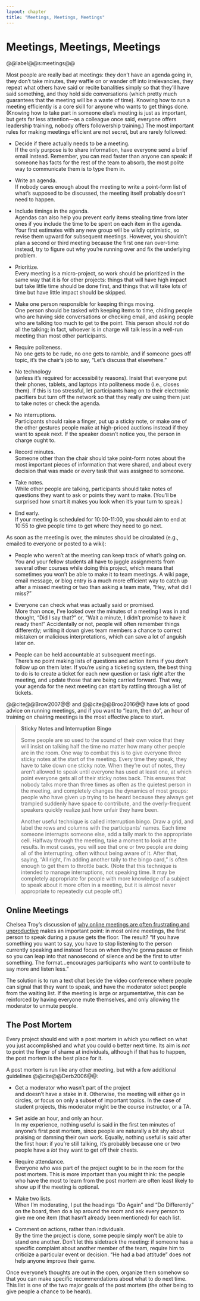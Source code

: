 ```yaml
---
layout: chapter
title: "Meetings, Meetings, Meetings"
---
```

# Meetings, Meetings, Meetings

@@label@@s:meetings@@

Most people are really bad at meetings: they don’t have an agenda going
in, they don’t take minutes, they waffle on or wander off into
irrelevancies, they repeat what others have said or recite banalities
simply so that they’ll have said something, and they hold side
conversations (which pretty much guarantees that the meeting will be a
waste of time). Knowing how to run a meeting efficiently is a core skill
for anyone who wants to get things done. (Knowing how to take part in
someone else’s meeting is just as important, but gets far less
attention—as a colleague once said, everyone offers leadership
training, nobody offers followership training.) The most important rules
for making meetings efficient are not secret, but are rarely followed:

  - Decide if there actually needs to be a meeting.  
    If the only purpose is to share information, have everyone send a
    brief email instead. Remember, you can read faster than anyone can
    speak: if someone has facts for the rest of the team to absorb, the
    most polite way to communicate them is to type them in.

  - Write an agenda.  
    If nobody cares enough about the meeting to write a point-form list
    of what’s supposed to be discussed, the meeting itself probably
    doesn’t need to happen.

  - Include timings in the agenda.  
    Agendas can also help you prevent early items stealing time from
    later ones if you include the time to be spent on each item in the
    agenda. Your first estimates with any new group will be wildly
    optimistic, so revise them upward for subsequent meetings. However,
    you shouldn’t plan a second or third meeting because the first one
    ran over-time: instead, try to figure out why you’re running over
    and fix the underlying problem.

  - Prioritize.  
    Every meeting is a micro-project, so work should be prioritized in
    the same way that it is for other projects: things that will have
    high impact but take little time should be done first, and things
    that will take lots of time but have little impact should be
    skipped.

  - Make one person responsible for keeping things moving.  
    One person should be tasked with keeping items to time, chiding
    people who are having side conversations or checking email, and
    asking people who are talking too much to get to the point. This
    person should *not* do all the talking; in fact, whoever is in
    charge will talk less in a well-run meeting than most other
    participants.

  - Require politeness.  
    No one gets to be rude, no one gets to ramble, and if someone goes
    off topic, it’s the chair’s job to say, “Let’s discuss that
    elsewhere.”

  - No technology  
    (unless it’s required for accessibility reasons). Insist that
    everyone put their phones, tablets, and laptops into politeness mode
    (i.e., closes them). If this is too stressful, let participants hang
    on to their electronic pacifiers but turn off the network so that
    they really *are* using them just to take notes or check the agenda.

  - No interruptions.  
    Participants should raise a finger, put up a sticky note, or make
    one of the other gestures people make at high-priced auctions
    instead if they want to speak next. If the speaker doesn’t notice
    you, the person in charge ought to.

  - Record minutes.  
    Someone other than the chair should take point-form notes about the
    most important pieces of information that were shared, and about
    every decision that was made or every task that was assigned to
    someone.

  - Take notes.  
    While other people are talking, participants should take notes of
    questions they want to ask or points they want to make. (You’ll be
    surprised how smart it makes you look when it’s your turn to speak.)

  - End early.  
    If your meeting is scheduled for 10:00-11:00, you should aim to end
    at 10:55 to give people time to get where they need to go next.

As soon as the meeting is over, the minutes should be circulated (e.g.,
emailed to everyone or posted to a wiki):

  - People who weren’t at the meeting can keep track of what’s going
    on.  
    You and your fellow students all have to juggle assignments from
    several other courses while doing this project, which means that
    sometimes you won’t be able to make it to team meetings. A wiki
    page, email message, or blog entry is a much more efficient way to
    catch up after a missed meeting or two than asking a team mate,
    “Hey, what did I miss?”

  - Everyone can check what was actually said or promised.  
    More than once, I’ve looked over the minutes of a meeting I was in
    and thought, “Did I say that?” or, “Wait a minute, I didn’t promise
    to have it ready then\!” Accidentally or not, people will often
    remember things differently; writing it down gives team members a
    chance to correct mistaken or malicious interpretations, which can
    save a lot of anguish later on.

  - People can be held accountable at subsequent meetings.  
    There’s no point making lists of questions and action items if you
    don’t follow up on them later. If you’re using a ticketing system,
    the best thing to do is to create a ticket for each new question or
    task right after the meeting, and update those that are being
    carried forward. That way, your agenda for the next meeting can
    start by rattling through a list of tickets.

@@cite@@Brow2007@@ and @@cite@@Broo2016@@ have lots of good advice on
running meetings, and if you want to “learn, then do”, an hour of
training on chairing meetings is the most effective place to start.

> **Sticky Notes and Interruption Bingo**
> 
> Some people are so used to the sound of their own voice that they will
> insist on talking half the time no matter how many other people are in
> the room. One way to combat this is to give everyone three sticky
> notes at the start of the meeting. Every time they speak, they have to
> take down one sticky note. When they’re out of notes, they aren’t
> allowed to speak until everyone has used at least one, at which point
> everyone gets all of their sticky notes back. This ensures that nobody
> talks more than three times as often as the quietest person in the
> meeting, and completely changes the dynamics of most groups: people
> who have given up trying to be heard because they always get trampled
> suddenly have space to contribute, and the overly-frequent speakers
> quickly realize just how unfair they have been.
> 
> Another useful technique is called interruption bingo. Draw a grid,
> and label the rows and columns with the participants’ names. Each time
> someone interrupts someone else, add a tally mark to the appropriate
> cell. Halfway through the meeting, take a moment to look at the
> results. In most cases, you will see that one or two people are doing
> all of the interrupting, often without being aware of it. After that,
> saying, “All right, I’m adding another tally to the bingo card,” is
> often enough to get them to throttle back. (Note that this technique
> is intended to manage interruptions, not speaking time. It may be
> completely appropriate for people with more knowledge of a subject to
> speak about it more often in a meeting, but it is almost never
> appropriate to repeatedly cut people off.)

## Online Meetings

Chelsea Troy’s discussion of [why online meetings are often frustrating
and
unproductive](https://chelseatroy.com/2018/03/29/why-do-remote-meetings-suck-so-much/)
makes an important point: in most online meetings, the first person to
speak during a pause gets the floor. The result? “If you have something
you want to say, you have to stop listening to the person currently
speaking and instead focus on when they’re gonna pause or finish so you
can leap into that nanosecond of silence and be the first to utter
something. The format<span>…</span>encourages participants who want to
contribute to say more and listen less.”

The solution is to run a text chat beside the video conference where
people can signal that they want to speak, and have the moderator select
people from the waiting list. If the meeting is large or argumentative,
this can be reinforced by having everyone mute themselves, and only
allowing the moderator to unmute people.

## The Post Mortem

Every project should end with a post mortem in which you reflect on what
you just accomplished and what you could o better next time. Its aim is
*not* to point the finger of shame at individuals, although if that has
to happen, the post mortem is the best place for it.

A post mortem is run like any other meeting, but with a few additional
guidelines @@cite@@Derb2006@@:

  - Get a moderator who wasn’t part of the project  
    and doesn’t have a stake in it. Otherwise, the meeting will either
    go in circles, or focus on only a subset of important topics. In the
    case of student projects, this moderator might be the course
    instructor, or a TA.

  - Set aside an hour, and only an hour.  
    In my experience, nothing useful is said in the first ten minutes of
    anyone’s first post mortem, since people are naturally a bit shy
    about praising or damning their own work. Equally, nothing useful is
    said after the first hour: if you’re still talking, it’s probably
    because one or two people have a *lot* they want to get off their
    chests.

  - Require attendance.  
    Everyone who was part of the project ought to be in the room for the
    post mortem. This is more important than you might think: the people
    who have the most to learn from the post mortem are often least
    likely to show up if the meeting is optional.

  - Make two lists.  
    When I’m moderating, I put the headings “Do Again” and “Do
    Differently” on the board, then do a lap around the room and ask
    every person to give me one item (that hasn’t already been
    mentioned) for each list.

  - Comment on actions, rather than individuals.  
    By the time the project is done, some people simply won’t be able to
    stand one another. Don’t let this sidetrack the meeting: if someone
    has a specific complaint about another member of the team, require
    him to criticize a particular event or decision. “He had a bad
    attitude” does *not* help anyone improve their game.

Once everyone’s thoughts are out in the open, organize them somehow so
that you can make specific recommendations about what to do next time.
This list is one of the two major goals of the post mortem (the other
being to give people a chance to be heard).
